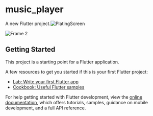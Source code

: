 # music_player

A new Flutter project.![PlatingScreen](https://user-images.githubusercontent.com/72148803/185652800-d2f10e62-6b18-4127-9950-a5ef1dafcf81.png)

![Frame 2](https://user-images.githubusercontent.com/72148803/185663837-f28f1c7c-1efa-4fe3-be4b-87f7c07bb916.png)


## Getting Started

This project is a starting point for a Flutter application.

A few resources to get you started if this is your first Flutter project:

- [Lab: Write your first Flutter app](https://docs.flutter.dev/get-started/codelab)
- [Cookbook: Useful Flutter samples](https://docs.flutter.dev/cookbook)

For help getting started with Flutter development, view the
[online documentation](https://docs.flutter.dev/), which offers tutorials,
samples, guidance on mobile development, and a full API reference.
